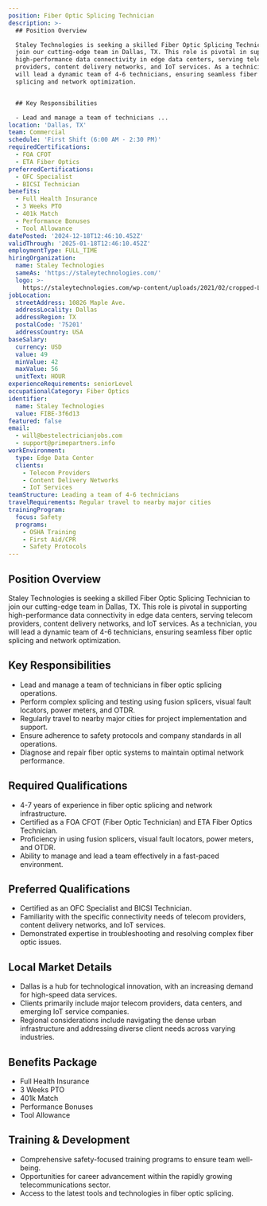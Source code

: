 ```yaml
---
position: Fiber Optic Splicing Technician
description: >-
  ## Position Overview

  Staley Technologies is seeking a skilled Fiber Optic Splicing Technician to
  join our cutting-edge team in Dallas, TX. This role is pivotal in supporting
  high-performance data connectivity in edge data centers, serving telecom
  providers, content delivery networks, and IoT services. As a technician, you
  will lead a dynamic team of 4-6 technicians, ensuring seamless fiber optic
  splicing and network optimization. 


  ## Key Responsibilities

  - Lead and manage a team of technicians ...
location: 'Dallas, TX'
team: Commercial
schedule: 'First Shift (6:00 AM - 2:30 PM)'
requiredCertifications:
  - FOA CFOT
  - ETA Fiber Optics
preferredCertifications:
  - OFC Specialist
  - BICSI Technician
benefits:
  - Full Health Insurance
  - 3 Weeks PTO
  - 401k Match
  - Performance Bonuses
  - Tool Allowance
datePosted: '2024-12-18T12:46:10.452Z'
validThrough: '2025-01-18T12:46:10.452Z'
employmentType: FULL_TIME
hiringOrganization:
  name: Staley Technologies
  sameAs: 'https://staleytechnologies.com/'
  logo: >-
    https://staleytechnologies.com/wp-content/uploads/2021/02/cropped-Logo_StaleyTechnologies.png
jobLocation:
  streetAddress: 10826 Maple Ave.
  addressLocality: Dallas
  addressRegion: TX
  postalCode: '75201'
  addressCountry: USA
baseSalary:
  currency: USD
  value: 49
  minValue: 42
  maxValue: 56
  unitText: HOUR
experienceRequirements: seniorLevel
occupationalCategory: Fiber Optics
identifier:
  name: Staley Technologies
  value: FIBE-3f6d13
featured: false
email:
  - will@bestelectricianjobs.com
  - support@primepartners.info
workEnvironment:
  type: Edge Data Center
  clients:
    - Telecom Providers
    - Content Delivery Networks
    - IoT Services
teamStructure: Leading a team of 4-6 technicians
travelRequirements: Regular travel to nearby major cities
trainingProgram:
  focus: Safety
  programs:
    - OSHA Training
    - First Aid/CPR
    - Safety Protocols
---
```




## Position Overview
Staley Technologies is seeking a skilled Fiber Optic Splicing Technician to join our cutting-edge team in Dallas, TX. This role is pivotal in supporting high-performance data connectivity in edge data centers, serving telecom providers, content delivery networks, and IoT services. As a technician, you will lead a dynamic team of 4-6 technicians, ensuring seamless fiber optic splicing and network optimization. 

## Key Responsibilities
- Lead and manage a team of technicians in fiber optic splicing operations.
- Perform complex splicing and testing using fusion splicers, visual fault locators, power meters, and OTDR.
- Regularly travel to nearby major cities for project implementation and support.
- Ensure adherence to safety protocols and company standards in all operations.
- Diagnose and repair fiber optic systems to maintain optimal network performance.

## Required Qualifications
- 4-7 years of experience in fiber optic splicing and network infrastructure.
- Certified as a FOA CFOT (Fiber Optic Technician) and ETA Fiber Optics Technician.
- Proficiency in using fusion splicers, visual fault locators, power meters, and OTDR.
- Ability to manage and lead a team effectively in a fast-paced environment.

## Preferred Qualifications
- Certified as an OFC Specialist and BICSI Technician.
- Familiarity with the specific connectivity needs of telecom providers, content delivery networks, and IoT services.
- Demonstrated expertise in troubleshooting and resolving complex fiber optic issues.

## Local Market Details
- Dallas is a hub for technological innovation, with an increasing demand for high-speed data services.
- Clients primarily include major telecom providers, data centers, and emerging IoT service companies.
- Regional considerations include navigating the dense urban infrastructure and addressing diverse client needs across varying industries.

## Benefits Package
- Full Health Insurance
- 3 Weeks PTO
- 401k Match
- Performance Bonuses
- Tool Allowance

## Training & Development
- Comprehensive safety-focused training programs to ensure team well-being.
- Opportunities for career advancement within the rapidly growing telecommunications sector.
- Access to the latest tools and technologies in fiber optic splicing.
